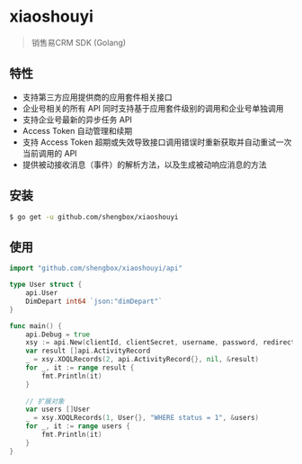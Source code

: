 # xiaoshouyi
> 销售易CRM SDK (Golang)

## 特性

* 支持第三方应用提供商的应用套件相关接口
* 企业号相关的所有 API 同时支持基于应用套件级别的调用和企业号单独调用
* 支持企业号最新的异步任务 API
* Access Token 自动管理和续期
* 支持 Access Token 超期或失效导致接口调用错误时重新获取并自动重试一次当前调用的 API
* 提供被动接收消息（事件）的解析方法，以及生成被动响应消息的方法

## 安装
```bash
$ go get -u github.com/shengbox/xiaoshouyi
```


## 使用

```go
import "github.com/shengbox/xiaoshouyi/api"

type User struct {
    api.User
    DimDepart int64 `json:"dimDepart"`
}

func main() {
    api.Debug = true
    xsy := api.New(clientId, clientSecret, username, password, redirectUri)
    var result []api.ActivityRecord
    _ = xsy.XOQLRecords(2, api.ActivityRecord{}, nil, &result)
    for _, it := range result {
        fmt.Println(it)
    }
    
    // 扩展对象
    var users []User
    _ = xsy.XOQLRecords(1, User{}, "WHERE status = 1", &users)
    for _, it := range users {
        fmt.Println(it)
    }
}

```
